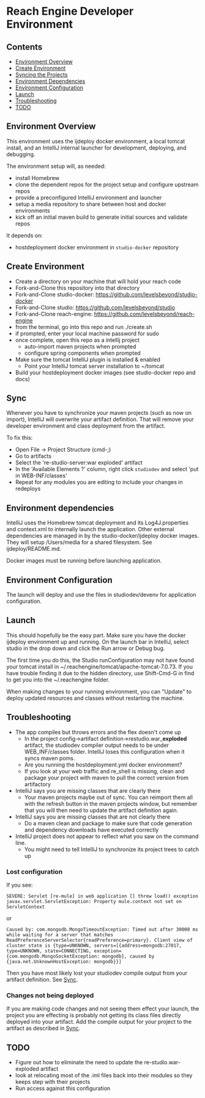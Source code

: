 # Reach Engine Developer Environment

## Contents

* [Environment Overview](#environment-overview)
* [Create Environment](#create-environment)
* [Syncing the Projects](#sync)
* [Environment Dependencies](#environment-dependencies)
* [Environment Configuration](#environment-configuration)
* [Launch](#launch)
* [Troubleshooting](#troubleshooting)
* [TODO](#todo)

## Environment Overview

This environment uses the ijdeploy docker environment, a local tomcat install, and an IntelliJ internal launcher for development, deploying, and debugging.

The environment setup will, as needed:
- install Homebrew
- clone the dependent repos for the project setup and configure upstream repos
- provide a preconfigured IntelliJ environment and launcher
- setup a media repository to share between host and docker environments
- kick off an initial maven build to generate initial sources and validate repos

It depends on:
- hostdeployment docker environment in `studio-docker` repository

## Create Environment

- Create a directory on your machine that will hold your reach code
- Fork-and-Clone this repository into that directory
- Fork-and-Clone studio-docker: https://github.com/levelsbeyond/studio-docker
- Fork-and-Clone studio: https://github.com/levelsbeyond/studio
- Fork-and-Clone reach-engine: https://github.com/levelsbeyond/reach-engine
- from the terminal, go into this repo and run ./create.sh <githubusername>
- if prompted, enter your local machine password for sudo
- once complete, open this repo as a intellij project
  - auto-import maven projects when prompted
  - configure spring components when prompted
- Make sure the tomcat IntelliJ plugin is installed & enabled
  - Point your IntelliJ tomcat server installation to ~/tomcat
- Build your hostdeployment docker images (see studio-docker repo and docs)
  
## Sync

Whenever you have to synchronize your maven projects (such as now on 
import), IntelliJ will overwrite your artifact definition.
That will remove your developer environment and class deployment from 
the artifact. 

To fix this:
- Open File -> Project Structure (cmd-;)
- Go to artifacts
- Select the 're-studio-server:war exploded' artifact
- In the 'Available Elements ?' column, right click `studiodev` and select 'put in WEB-INF/classes'
- Repeat for any modules you are editing to include your changes in redeploys

## Environment dependencies

IntelliJ uses the Homebrew tomcat deployment and its Log4J.properties
and context.xml to internally launch the application. Other external 
dependencies are managed in by the studio-docker/ijdeploy docker images.
They will setup /Users/media for a shared filesystem. See 
ijdeploy/README.md.

Docker images must be running before launching application.

## Environment Configuration

The launch will deploy and use the files in studiodev/devenv for application 
configuration.

## Launch

This should hopefully be the easy part. Make sure you have the docker ijdeploy environment up and running. On the launch bar in IntelliJ, select studio in the drop down and click the Run arrow or Debug bug.

The first time you do this, the Studio runConfiguration may not have found your tomcat install in ~/.reachengine/tomcat/apache-tomcat-7.0.73. If you have trouble finding it due to the hidden directory, use Shift-Cmd-G in find to get you into the ~/.reachengine folder.

When making changes to your running environment, you can "Update" to deploy updated resources and classes without restarting the machine.

## Troubleshooting

- The app compiles but throws errors and the flex doesn't come up
    - In the project config->artifact definition->restudio.war_**exploded** artifact, the studiodev compiler output needs
     to be under WEB_INF/classes folder. IntelliJ loses this configuration when it syncs maven poms.
    - Are you running the hostdeployment.yml docker environment?
    - If you look at your web traffic and re_shell is missing, clean and package your project with maven to pull the 
    correct version from artifactory
- IntelliJ says you are missing classes that are clearly there
    - Your maven projects maybe out of sync. You can reimport them all with the refresh button in the maven projects 
    window, but remember that you will then need to update the artifact 
    definition again.
- IntelliJ says you are missing classes that are not clearly there
    - Do a maven clean and package to make sure that code generation and dependency 
downloads have executed correctly
- IntelliJ project does not appear to reflect what you saw on the command line.
    - You might need to tell IntelliJ to synchronize its project trees to 
catch up


### Lost configuration

If you see:

```
SEVERE: Servlet [re-mule] in web application [] threw load() exception
javax.servlet.ServletException: Property mule.context not set on ServletContext
```

or

```
Caused by: com.mongodb.MongoTimeoutException: Timed out after 30000 ms while waiting for a server that matches ReadPreferenceServerSelector{readPreference=primary}. Client view of cluster state is {type=UNKNOWN, servers=[{address=mongodb:27017, type=UNKNOWN, state=CONNECTING, exception={com.mongodb.MongoSocketException: mongodb}, caused by {java.net.UnknownHostException: mongodb}}]
```

Then you have most likely lost your studiodev compile output from your artifact definition. See [Sync](#sync).

### Changes not being deployed

If you are making code changes and not seeing them effect your launch, the project you are effecting is probably not getting its class files directly deployed into your artifact. Add the compile output for your project to the artifact as described in [Sync](#sync).

## TODO
- Figure out how to eliminate the need to update the re-studio.war-exploded artifact
- look at relocating most of the .iml files back into their modules so they keeps step with their projects
- Run access against this configuration